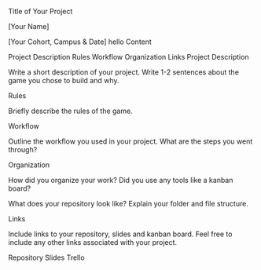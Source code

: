 Title of Your Project

[Your Name]

[Your Cohort, Campus & Date]
hello
Content

Project Description
Rules
Workflow
Organization
Links
Project Description

Write a short description of your project. Write 1-2 sentences about the game you chose to build and why.

Rules

Briefly describe the rules of the game.

Workflow

Outline the workflow you used in your project. What are the steps you went through?

Organization

How did you organize your work? Did you use any tools like a kanban board?

What does your repository look like? Explain your folder and file structure.

Links

Include links to your repository, slides and kanban board. Feel free to include any other links associated with your project.

Repository
Slides
Trello
